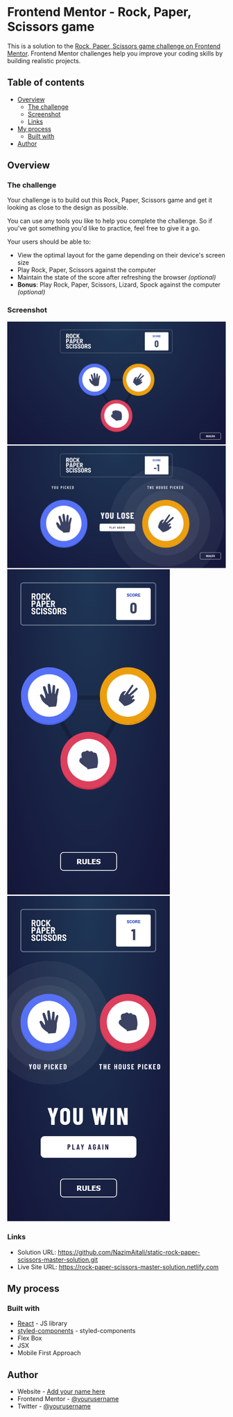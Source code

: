 # Frontend Mentor - Rock, Paper, Scissors game

This is a solution to the [Rock, Paper, Scissors game challenge on Frontend Mentor](https://www.frontendmentor.io/challenges/rock-paper-scissors-game-pTgwgvgH/hub/rock-paper-scissors-game-pVdgO18JK). Frontend Mentor challenges help you improve your coding skills by building realistic projects.

## Table of contents

- [Overview](#overview)
  - [The challenge](#the-challenge)
  - [Screenshot](#screenshot)
  - [Links](#links)
- [My process](#my-process)
  - [Built with](#built-with)
- [Author](#author)

## Overview

### The challenge

Your challenge is to build out this Rock, Paper, Scissors game and get it looking as close to the design as possible.

You can use any tools you like to help you complete the challenge. So if you've got something you'd like to practice, feel free to give it a go.

Your users should be able to:

- View the optimal layout for the game depending on their device's screen size
- Play Rock, Paper, Scissors against the computer
- Maintain the state of the score after refreshing the browser _(optional)_
- **Bonus**: Play Rock, Paper, Scissors, Lizard, Spock against the computer _(optional)_

### Screenshot

![](https://github.com/NazimAitali/rock-paper-scissors-master-solution/blob/master/Desktop.png)
![](https://github.com/NazimAitali/rock-paper-scissors-master-solution/blob/master/DesktopResult.png)
![](https://github.com/NazimAitali/rock-paper-scissors-master-solution/blob/master/Mobile.png)
![](https://github.com/NazimAitali/rock-paper-scissors-master-solution/blob/master/MobileResult.png)

### Links

- Solution URL: https://github.com/NazimAitali/static-rock-paper-scissors-master-solution.git
- Live Site URL: https://rock-paper-scissors-master-solution.netlify.com

## My process

### Built with

- [React](https://reactjs.org/) - JS library
- [styled-components](https://styled-components.com/) - styled-components
- Flex Box
- JSX
- Mobile First Approach

## Author

- Website - [Add your name here](https://www.your-site.com)
- Frontend Mentor - [@yourusername](https://www.frontendmentor.io/profile/yourusername)
- Twitter - [@yourusername](https://www.twitter.com/yourusername)
